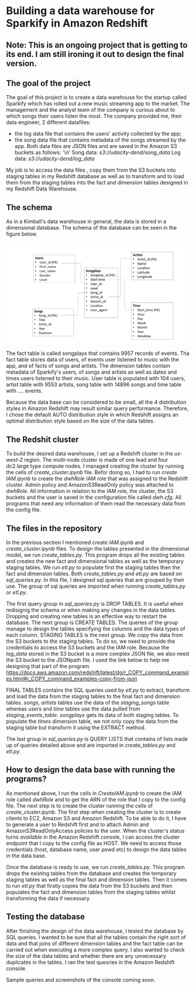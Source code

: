 # Building a data warehouse for Sparkify in Amazon Redshift

## Note: This is an ongoing project that is getting to its end. I am still ironing it out to design the final version.

## The goal of the project
The goal of this project is to create a data warehouse for the startup called Sparkify which has rolled out a new music streaming app to the market. The management and the analyst team of the company is curious about to which songs their users listen the most. 
The company provided me, their data engineer, 2 different datafiles:
- the log data file that contains the users' activity collected by the app;
- the song data file that contains metadata of the songs streamed by the app.
Both data files are JSON files and are saved in the Amazon S3 buckets as follows: '\n'
Song data: *s3://udacity-dend/song_data*
Log data: *s3://udacity-dend/log_data*

My job is to access the data files , copy them from the S3 buckets into staging tables in my Redshift database as well as to transform and to load them from tha staging tables into the fact and dimension tables designed in my Redshift Data Warehouse. 

## The schema
As in a Kimball's data warehouse in general, the data is stored in a dimensional database. The schema of the database can be seen in the figure below.

![](star_schema.jpg)

The fact table is called songplays that contains 9957 records of events. Tha fact table stores data of users, of events user listened to music with the app, and of facts of songs and artists. The dimension tables contain metadata of Sparkify's users, of songs and artists as well as dates and times users listened to their music. User table is populated with 104 users, artist table with 9553 artists, song table with 14896 songs and time table with .... events. 

Because the data base can be considered to be small, all the 4 distribution styles in Amazon Redshift may result similar query performance. Therefore, I chose the default AUTO distribution style in which Redshift assigns an optimal distribution style based on the size of the data tables.

## The Redshit cluster

To build the desired data warehouse, I set up a Redshift cluster in the *us-west-2* region. The multi-node cluster is made of one lead and four dc2.large type compute nodes. I managed creating the cluster by running the cells of *create_cluster.ipynb* file. Befor doing so, I had to run *create IAM.ipynb* to create the *dwhRole* IAM role that was assigned to the Redshift cluster. Admin policy and AmazonS3ReadOnly policy was attached to *dwhRole*. All information in relation to the IAM role, the cluster, the S3 buckets and the user is saved in the configuration file called *dwh.cfg*. All programs that need any information of them read the necessary data from the config file.   

## The files in the repository
In the previous section I mentioned *create IAM.ipynb* and *create_cluster.ipynb* files. To design the tables presented in the dimensional model, we run *create_tables.py*. This program drops all the existing tables and creates the new fact and dimensional tables as well as the temporary staging tables. We run *etl.py* to populate first the staging tables then the fact and dimension tables. Both *create_tables.py* and *etl.py* are based on *sql_queries.py*. In this file, I designed sql queries that are grouped by their use. The group of sql queries are imported when running *create_tables.py* or *etl.py*. 

The first query group in *sql_queries.py* is DROP TABLES. It is useful when redisignig the schema or when making any changes in the data tables. Dropping and creating new tables is an effective way to restart the database. 
The next group is CREATE TABLES. The queries of the group manage to design the tables specifying the columns and the data types of each column.
STAGING TABLES is the next group. We copy the data from the S3 buckets to the staging tables. To do so, we need to provide the credentials to access the S3 buckets and the IAM role. Because the *log_data* stored in the S3 bucket is a more complex JSON file, we also need the S3 bucket to the  JSONpath file. I used the link below to help me designing that part of the program. 
https://docs.aws.amazon.com/redshift/latest/dg/r_COPY_command_examples.html#r_COPY_command_examples-copy-from-json

FINAL TABLES contains the SQL queries used by *etl.py* to extract, transform and load the data from the staging tables to the final fact and dimension tables. *songs*, *artists* tables use the data of the *staging_songs* table whereas *users* and *time* tables use the data pulled from *staging_events_table*. *songplays* gets its data of both staging tables. To populate the *times* dimension table, we not only copy the data from the staging table but transform it using the EXTRACT method.  

The last group in *sql_queries.py* is QUERY LISTS that contains of lists made up of queries detailed above and are imported in *create_tables.py* and *etl.py*. 

## How to design the data base with running the programs?
As mentioned above, I run the cells in *CreateIAM.ipynb* to create the IAM role called *dwhRole* and to get the ARN of the role that I copy to the config file.
The next step is to create the cluster running the cells of *create_cluster.ipynb*. The first step when creating the cluster is to create clients to EC2, Amazon S3 and Amazon Redshift. To be able to do it, I have to generate a user to Redshift first and to attach Admin and AmazonS3ReadOnlyAccess policies to the user. When the cluster's status turns *available* in the Amazon Redshift console, I can access the cluster endpoint that I copy to the config file as HOST. We need to access those credentials (host, database name, user pswd etc) to design the data tables in the data base.

Once the database is ready to use, we run *create_tables.py*. This program drops the existing tables from the database and creates the temporary staging tables as well as the final fact and dimension tables. Then it comes to run *etl.py* that firstly copies the data from the S3 buckets and then populates the fact and dimension tables from the staging tables whilst transforming the data if necessary. 

## Testing the database
After finishing the design of the data warehouse, I tested the database by SQL queries. I wanted to be sure that all the tables contain the right sort of data and that joins of different dimension tables and the fact table can be carried out when executing a more complex query. I also wanted to check the size of the data tables and whether there are any unnecessary duplicates in the tables. I ran the test quesries in the Amazon Redshift console.

Sample queries and screenshots of the console coming soon.
